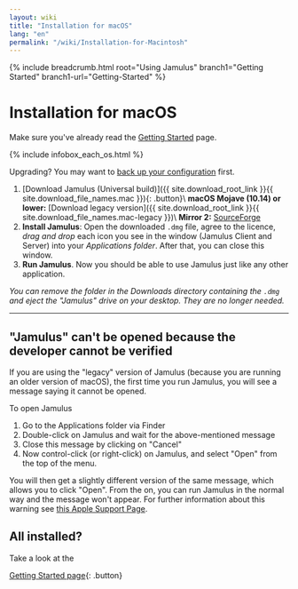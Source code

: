 ```yaml
---
layout: wiki
title: "Installation for macOS"
lang: "en"
permalink: "/wiki/Installation-for-Macintosh"
---
```


{% include breadcrumb.html root="Using Jamulus" branch1="Getting Started" branch1-url="Getting-Started" %}

# Installation for macOS

Make sure you've already read the [Getting Started](Getting-Started) page.

{% include infobox_each_os.html %}

Upgrading? You may want to [back up your configuration](Software-Manual#backing-up-jamulus) first.

1. [Download Jamulus (Universal build)]({{ site.download_root_link }}{{ site.download_file_names.mac }}){: .button}\\
 **macOS Mojave (10.14) or lower:** [Download legacy version]({{ site.download_root_link }}{{ site.download_file_names.mac-legacy }})\\
 **Mirror 2:** [SourceForge](https://sourceforge.net/projects/llcon/files/latest/download)
1. **Install Jamulus**: Open the downloaded `.dmg` file, agree to the licence, *drag and drop* each icon you see in the window (Jamulus Client and Server) into your *Applications folder*. After that, you can close this window.
1. **Run Jamulus**. Now you should be able to use Jamulus just like any other application.

_You can remove the folder in the Downloads directory containing the `.dmg` and eject the "Jamulus" drive on your desktop. They are no longer needed._

***

## "Jamulus" can't be opened because the developer cannot be verified

If you are using the "legacy" version of Jamulus (because you are running an older version of macOS), the first time you run Jamulus, you will see a message saying it cannot be opened.

To open Jamulus

1. Go to the Applications folder via Finder
1. Double-click on Jamulus and wait for the above-mentioned message
1. Close this message by clicking on "Cancel"
1. Now control-click (or right-click) on Jamulus, and select "Open" from the top of the menu.

You will then get a slightly different version of the same message, which allows you to click "Open". From the on, you can run Jamulus in the normal way and the message won't appear. For further information about this warning see [this Apple Support Page](https://support.apple.com/en-gb/guide/mac-help/mh40616/mac).

## All installed?

Take a look at the

[Getting Started page](Getting-Started){: .button}
